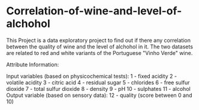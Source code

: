 # Correlation-of-wine-and-level-of-alchohol

This Project is a data exploratory project to find out if there any correlation between the quality of wine and the level of alchohol in it. The two datasets are related to red and white variants of the Portuguese "Vinho Verde" wine.

Attribute Information:


Input variables (based on physicochemical tests):
1 - fixed acidity
2 - volatile acidity
3 - citric acid
4 - residual sugar
5 - chlorides
6 - free sulfur dioxide
7 - total sulfur dioxide
8 - density
9 - pH
10 - sulphates
11 - alcohol
Output variable (based on sensory data):
12 - quality (score between 0 and 10)
